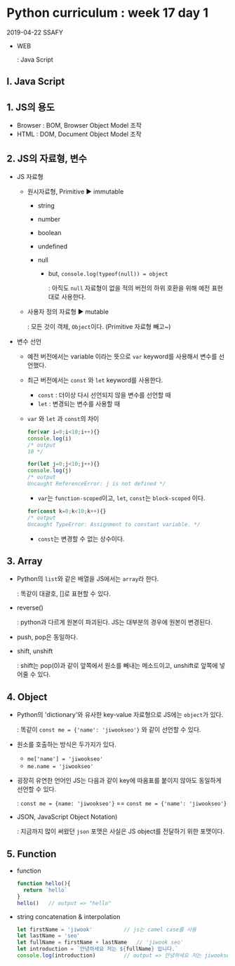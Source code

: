 # Python curriculum : week 17 day 1

2019-04-22 SSAFY

* WEB

  : Java Script



## I. Java Script

## 1. JS의 용도

* Browser : BOM, Browser Object Model 조작
* HTML : DOM, Document Object Model 조작



## 2. JS의 자료형, 변수

* JS 자료형

  * 원시자료형, Primitive :arrow_forward: immutable 

    * string

    * number

    * boolean

    * undefined

    * null

      * but, `console.log(typeof(null)) = object`

        : 아직도 `null` 자료형이 없을 적의 버전의 하위 호환을 위해 예전 표현대로 사용한다.

        

  * 사용자 정의 자료형 :arrow_forward: mutable

    : 모든 것이 객체, `Object`이다. (Primitive 자료형 빼고~)



* 변수 선언

  * 예전 버전에서는 variable 이라는 뜻으로 `var` keyword를 사용해서 변수를 선언했다.

  * 최근 버전에서는 `const` 와 `let` keyword를 사용한다.

    * `const` : 더이상 다시 선언되지 않을 변수를 선언할 때
    * `let` : 변경되는 변수를 사용할 때

  * `var` 와 `let` 과 `const`의 차이

    ```js
    for(var i=0;i<10;i++){}
    console.log(i)
    /* output
    10 */
    ```
    ```js
    for(let j=0;j<10;j++){}
    console.log(j)
    /* output
    Uncaught ReferenceError: j is not defined */
    ```

    * `var`는 `function-scoped`이고, `let`, `const`는 `block-scoped` 이다.
    
    ```js
    for(const k=0;k<10;k++){}
    /* output
    Uncaught TypeError: Assignment to constant variable. */
    ```
    
    * `const`는 변경할 수 없는 상수이다.



## 3. Array

* Python의 `list`와 같은 배열을 JS에서는 `array`라 한다.

  : 똑같이 대괄호, []로 표현할 수 있다.

* reverse()

  : python과 다르게 원본이 파괴된다. JS는 대부분의 경우에 원본이 변경된다.

* push, pop은 동일하다.

* shift, unshift

  : shift는 pop(0)과 같이 앞쪽에서 원소를 빼내는 메소드이고, unshift로 앞쪽에 넣어줄 수 있다.



## 4. Object

* Python의 'dictionary'와 유사한 key-value 자료형으로 JS에는 `object`가 있다.

  : 똑같이 `const me = {'name': 'jiwookseo'}` 와 같이 선언할 수 있다.

* 원소를 호출하는 방식은 두가지가 있다.

  * `me['name'] = 'jiwookseo'`
  * `me.name = 'jiwookseo'`

* 굉장히 유연한 언어인 JS는 다음과 같이 key에 따옴표를 붙이지 않아도 동일하게 선언할 수 있다.

  :  `const me = {name: 'jiwookseo'}` == `const me = {'name': 'jiwookseo'}` 

* JSON, JavaScript Object Notation)

  : 지금까지 많이 써왔던 `json` 포맷은 사실은 JS object를 전달하기 위한 포맷이다.



## 5. Function

* function

  ```js
  function hello(){
  	return `hello`
  }
  hello()	// output => "hello"
  ```

* string concatenation & interpolation

  ```js
  let firstName = 'jiwook'			// js는 camel case를 사용
  let lastName = 'seo'
  let fullName = firstName + lastName	// 'jiwook seo'
  let introduction = `안녕하세요 저는 ${fullName} 입니다.`
  console.log(introduction)			// output => 안녕하세요 저는 jiwookseo 입니다.
  ```

